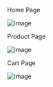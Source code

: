 Home Page

![image](https://user-images.githubusercontent.com/110155556/194929585-f623f627-d55f-4777-8032-56ccf2dc4693.png)


Product Page

![image](https://user-images.githubusercontent.com/110155556/194929646-f6177481-0180-47f4-879f-1c3855478af3.png)


Cart Page

![image](https://user-images.githubusercontent.com/110155556/194929737-f6e590d3-609b-49f4-992b-66050f7c0d4a.png)
